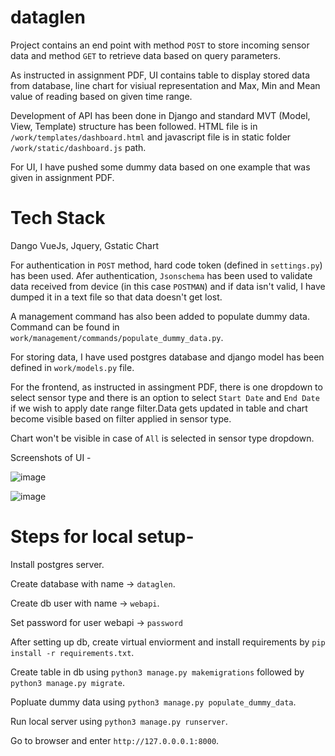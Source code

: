 # dataglen
Project contains an end point with method `POST` to store incoming sensor data and method `GET` to retrieve data based on query
parameters.

As instructed in assignment PDF, UI contains table to display stored data from database, line chart for visiual representation and
Max, Min and Mean value of reading based on given time range.

Development of API has been done in Django and standard MVT (Model, View, Template) structure has been followed. HTML file is in
`/work/templates/dashboard.html` and javascript file is in static folder `/work/static/dashboard.js` path.

For UI, I have pushed some dummy data based on one example that was given in assignment PDF.

# Tech Stack
Dango
VueJs, Jquery, Gstatic Chart


For authentication in `POST` method, hard code token (defined in `settings.py`) has been used. Afer authentication, `Jsonschema` has
been used to validate data received from device (in this case `POSTMAN`) and if data isn't valid, I have dumped it in a text file
so that data doesn't get lost.

A management command has also been added to populate dummy data. Command can be found in `work/management/commands/populate_dummy_data.py`.


For storing data, I have used postgres database and django model has been defined in `work/models.py` file. 

For the frontend, as instructed in assingment PDF, there is one dropdown to select sensor type and there is an option to select
`Start Date` and `End Date` if we wish to apply date range filter.Data gets updated in table and chart become visible based
on filter applied in sensor type.

Chart won't be visible in case of `All` is selected in sensor type dropdown.

Screenshots of UI -

![image](https://user-images.githubusercontent.com/10773085/79552089-30d7ac80-80b8-11ea-99cb-f24261598588.png)

![image](https://user-images.githubusercontent.com/10773085/79552773-1d791100-80b9-11ea-94d5-d341476a7922.png)


# Steps for local setup-

Install postgres server.

Create database with name -> `dataglen`.

Create db user with name -> `webapi`.

Set password for user webapi -> `password` 

After setting up db, create virtual enviorment and install requirements by `pip install -r requirements.txt`.

Create table in db using `python3 manage.py makemigrations` followed by `python3 manage.py migrate`.

Popluate dummy data using `python3 manage.py populate_dummy_data`.

Run local server using `python3 manage.py runserver`.

Go to browser and enter `http://127.0.0.0.1:8000`.

